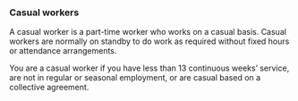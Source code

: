 ###  **Casual workers**

A casual worker is a part-time worker who works on a casual basis. Casual
workers are normally on standby to do work as required without fixed hours or
attendance arrangements.

You are a casual worker if you have less than 13 continuous weeks’ service,
are not in regular or seasonal employment, or are casual based on a collective
agreement.
